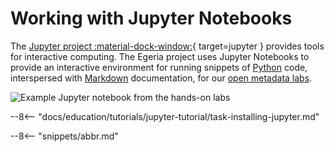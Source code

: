 <!-- SPDX-License-Identifier: CC-BY-4.0 -->
<!-- Copyright Contributors to the Egeria project 2020. -->


# Working with Jupyter Notebooks

The [Jupyter project :material-dock-window:](https://jupyter.org){ target=jupyter } provides tools for interactive computing. The Egeria project uses Jupyter Notebooks to provide an interactive environment for running snippets of [Python](./guides/developer/languages/#python) code, interspersed with [Markdown](./guides/developer/languages/#markdown) documentation, for our [open metadata labs](./education/open-metadata-labs/overview).

![Example Jupyter notebook from the hands-on labs](jupyter-notebook-browser-window.png)

--8<-- "docs/education/tutorials/jupyter-tutorial/task-installing-jupyter.md"


--8<-- "snippets/abbr.md"
